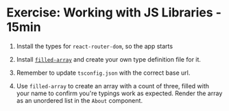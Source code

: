 # Exercise: Working with JS Libraries - 15min

1. Install the types for `react-router-dom`, so the app starts

2. Install [`filled-array`](https://github.com/sindresorhus/filled-array) and create your own type definition file for it.

3. Remember to update `tsconfig.json` with the correct base url.

4. Use `filled-array` to create an array with a count of three, filled with your name to confirm you're typings work as expected. Render the array as an unordered list in the `About` component.
